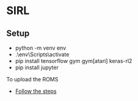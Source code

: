 # SIRL

## Setup

- python -m venv env
- .\env\Scripts\activate
- pip install tensorflow gym gym[atari] keras-rl2
- pip install jupyter

To upload the ROMS

- [Follow the steps](https://github.com/openai/atari-py#roms)
